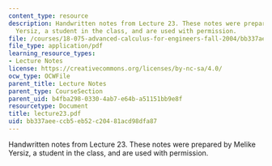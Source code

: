 ```yaml
---
content_type: resource
description: Handwritten notes from Lecture 23. These notes were prepared by Melike
  Yersiz, a student in the class, and are used with permission.
file: /courses/18-075-advanced-calculus-for-engineers-fall-2004/bb337aeeccb5eb52c20481acd98dfa87_lecture23.pdf
file_type: application/pdf
learning_resource_types:
- Lecture Notes
license: https://creativecommons.org/licenses/by-nc-sa/4.0/
ocw_type: OCWFile
parent_title: Lecture Notes
parent_type: CourseSection
parent_uid: b4fba298-0330-4ab7-e64b-a51151bb9e8f
resourcetype: Document
title: lecture23.pdf
uid: bb337aee-ccb5-eb52-c204-81acd98dfa87
---
```

Handwritten notes from Lecture 23. These notes were prepared by Melike Yersiz, a student in the class, and are used with permission.
